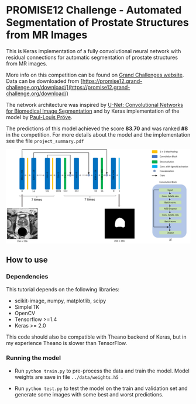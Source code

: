# PROMISE12 Challenge - Automated Segmentation of Prostate Structures from MR Images

This is Keras implementation of a fully convolutional neural network with residual connections for automatic segmentation of prostate structures from MR images.

More info on this competition can be found on [Grand Challenges website](https://promise12.grand-challenge.org/). Data can be downloaded from [https://promise12.grand-challenge.org/download/](https://promise12.grand-challenge.org/download/)

The network architecture was inspired by [U-Net: Convolutional Networks for Biomedical Image Segmentation](http://lmb.informatik.uni-freiburg.de/people/ronneber/u-net/) and by Keras implementation of the model by [Paul-Louis Pröve](https://github.com/pietz).

The predictions of this model achieved the score **83.70** and was ranked **#8** in the competition. For more details about the model and the implementation see the file `project_summary.pdf`

![images/schematic.png](images/schematic.png)

## How to use

### Dependencies

This tutorial depends on the following libraries:

* scikit-image, numpy, matplotlib, scipy
* SimpleITK
* OpenCV
* Tensorflow >=1.4
* Keras >= 2.0

This code should also be compatible with Theano backend of Keras, but in my experience Theano is slower than TensorFlow.

### Running the model

* Run ```python train.py``` to pre-process the data and train the model.
Model weights are save in  file ```../data/weights.h5 ```.

* Run ```python test.py``` to test the model on the train and validation set and generate some images with some best and worst predictions.
